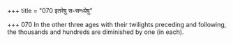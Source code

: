 +++
title = "070 इतरेषु स-सन्ध्येषु"

+++
070	In the other three ages with their twilights preceding and following, the thousands and hundreds are diminished by one (in each).